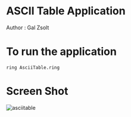 ASCII Table Application
=======================

Author : Gal Zsolt

# To run the application

	ring AsciiTable.ring

# Screen Shot

![asciitable](https://raw.githubusercontent.com/ring-lang/ring/master/applications/asciitable/asciitable.png)



